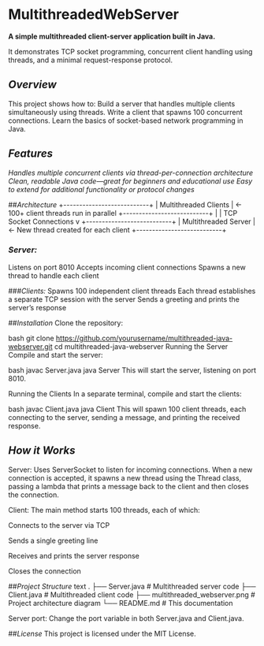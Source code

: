 # **MultithreadedWebServer**
 
**A simple multithreaded client-server application built in Java.**

It demonstrates TCP socket programming, concurrent client handling using threads, and a minimal request-response protocol.



## *Overview*
This project shows how to:
Build a server that handles multiple clients simultaneously using threads.
Write a client that spawns 100 concurrent connections.
Learn the basics of socket-based network programming in Java.

## *Features*
*Handles multiple concurrent clients via thread-per-connection architecture
Clean, readable Java code—great for beginners and educational use
Easy to extend for additional functionality or protocol changes*

##*Architecture*
+---------------------------+
|   Multithreaded Clients   |  ← 100+ client threads run in parallel
+---------------------------+
             |
             |     TCP Socket Connections
             v
+---------------------------+
|    Multithreaded Server   |  ← New thread created for each client
+---------------------------+


### *Server:*

Listens on port 8010
Accepts incoming client connections
Spawns a new thread to handle each client

###*Clients:*
Spawns 100 independent client threads
Each thread establishes a separate TCP session with the server
Sends a greeting and prints the server’s response


##*Installation*
Clone the repository:

bash
git clone https://github.com/yourusername/multithreaded-java-webserver.git
cd multithreaded-java-webserver
Running the Server
Compile and start the server:

bash
javac Server.java
java Server
This will start the server, listening on port 8010.

Running the Clients
In a separate terminal, compile and start the clients:

bash
javac Client.java
java Client
This will spawn 100 client threads, each connecting to the server, sending a message, and printing the received response.

## *How it Works*
Server:
Uses ServerSocket to listen for incoming connections. When a new connection is accepted, it spawns a new thread using the Thread class, passing a lambda that prints a message back to the client and then closes the connection.

Client:
The main method starts 100 threads, each of which:

Connects to the server via TCP

Sends a single greeting line

Receives and prints the server response

Closes the connection

##*Project Structure*
text
.
├── Server.java                   # Multithreaded server code
├── Client.java                   # Multithreaded client code
├── multithreaded_webserver.png   # Project architecture diagram
└── README.md                     # This documentation


Server port:
Change the port variable in both Server.java and Client.java.



##*License*
This project is licensed under the MIT License.

